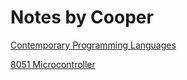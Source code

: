 # Notes by Cooper

[Contemporary Programming Languages](cpl/README.md)

[8051 Microcontroller](8051/README.md)
